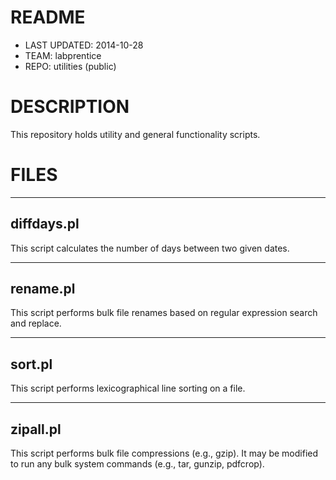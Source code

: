 # README #
* LAST UPDATED: 2014-10-28
* TEAM: labprentice
* REPO: utilities (public)

# DESCRIPTION #
This repository holds utility and general functionality scripts. 

# FILES #
-----------
diffdays.pl
-----------
This script calculates the number of days between two given dates.

-------------
rename.pl
-------------
This script performs bulk file renames based on regular expression search and replace.

-------
sort.pl
-------
This script performs lexicographical line sorting on a file.

----------
zipall.pl
----------
This script performs bulk file compressions (e.g., gzip). It may be modified to run any bulk system commands (e.g., tar, gunzip, pdfcrop). 

